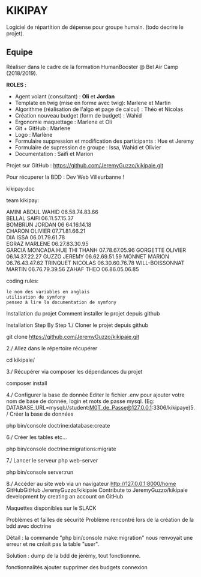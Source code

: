 KIKIPAY
========================

Logiciel de répartition de dépense pour groupe humain. 
(todo decrire le projet).


Equipe 
--------------------------
Réaliser dans le cadre de la formation HumanBooster @ Bel Air Camp (2018/2019).

__ROLES :__ 

* Agent volant (consultant) : **Oli** et **Jordan**
* Template en twig (mise en forme avec twig): Marlene et Martin 
* Algorithme (réalisation de l'algo et page de calcul) : Théo et Nicolas
* Création nouveau budget (form de budget) : Wahid
* Ergonomie maquettage : Marlene et Oli
* Git + GitHub : Marlene
* Logo : Marlène
* Formulaire suppression et modification des participants : Hue et Jeremy
* Formulaire de supression de groupe : Issa, Wahid et Olivier
* Documentation : Saifi et Marion

Projet sur GitHub : https://github.com/JeremyGuzzo/kikipaie.git

Pour récuperer la BDD : Dev Web Villeurbanne !

kikipay:doc

team kikipay:
                                          
AMINI ABDUL WAHID 06.58.74.83.66                                    
BELLAL SAIFI   06.11.57.15.37                                   
BOMBRUN JORDAN  06 64.16.14.18                     
CHARON OLIVIER   07.71.81.66.21                                   
DIA ISSA 06.01.79.61.78                                   
EGRAZ MARLENE 06.27.83.30.95                                   
GARCIA MONCADA HUE THI THANH 07.78.67.05.96
GORGETTE  OLIVIER 06.14.37.22.27
GUZZO      JEREMY    06.62.69.51.59
MONNET    MARION 06.76.43.47.62
TRINQUET  NICOLAS
06.30.60.76.78 
WILL-BOISSONNAT    MARTIN 06.76.79.39.56
 ZAHAF  THEO 
06.86.05.06.85
                         

coding rules:
    
    le nom des variables en anglais
    utilisation de symfony
    pensez à lire la documentation de symfony
    
    
    
    
Installation du projet
Comment installer le projet depuis github

Installation Step By Step
1./ Cloner le projet depuis github

  git clone https://github.com/JeremyGuzzo/kikipaie.git

2./ Allez dans le répertoire récupérer

  cd kikipaie/

3./ Récupérer via composer les dépendances du projet

  composer install

4./ Configurer la base de donnée
Editer le fichier .env pour ajouter votre nom de base de donnée, login et mots de passe
mysql.
(Eg: DATABASE_URL=mysql://student:M0T_de_Passe@127.0.0.1:3306/kikipaye)5./ Créer la base de données

  php bin/console doctrine:database:create

6./ Créer les tables etc...

  php bin/console doctrine:migrations:migrate

7./ Lancer le serveur php web-server

  php bin/console server:run

8./ Accéder au site web via un navigateur
http://127.0.0.1:8000/home
GitHubGitHub
JeremyGuzzo/kikipaie
Contribute to JeremyGuzzo/kikipaie development by creating an account on GitHub


Maquettes disponibles sur le SLACK


Problèmes et failles de sécurité
Problème rencontré lors de la création de la bdd avec doctrine

Détail : la commande "php bin/console make:migration" nous renvoyait une erreur et ne créait pas la table "user".

Solution : dump de la bdd de jérémy, tout fonctionnne.





fonctionnalités
ajouter supprimer des budgets
connexion 





